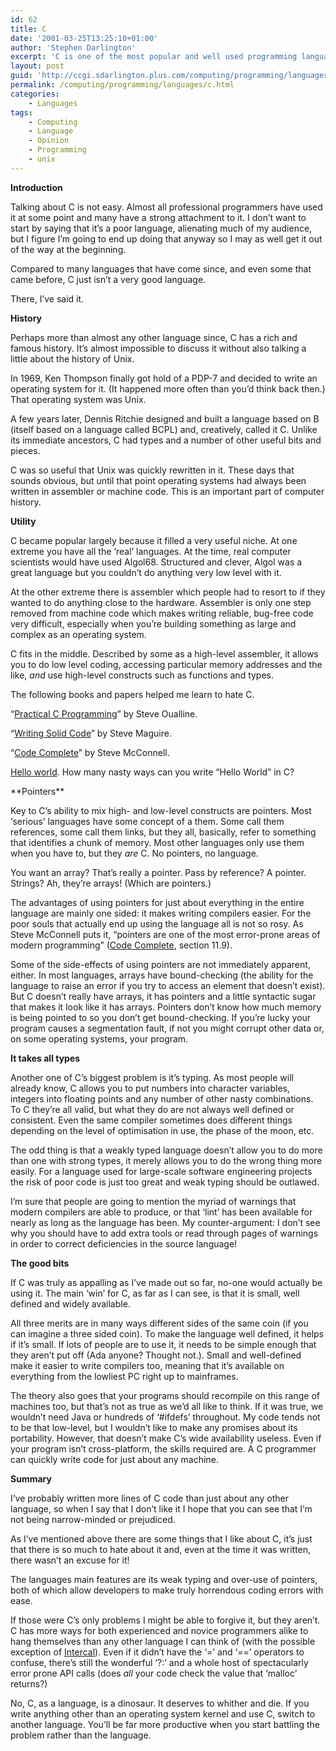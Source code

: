 ```yaml
---
id: 62
title: C
date: '2001-03-25T13:25:10+01:00'
author: 'Stephen Darlington'
excerpt: 'C is one of the most popular and well used programming languages on microcomputers. Here we wrestle with some of its features. '
layout: post
guid: 'http://ccgi.sdarlington.plus.com/computing/programming/languages/c.html'
permalink: /computing/programming/languages/c.html
categories:
    - Languages
tags:
    - Computing
    - Language
    - Opinion
    - Programming
    - unix
---
```


**Introduction**

Talking about C is not easy. Almost all professional programmers have used it at some point and many have a strong attachment to it. I don’t want to start by saying that it’s a poor language, alienating much of my audience, but I figure I’m going to end up doing that anyway so I may as well get it out of the way at the beginning.

Compared to many languages that have come since, and even some that came before, C just isn’t a very good language.

There, I’ve said it.

**History**

 Perhaps more than almost any other language since, C has a rich and famous history. It’s almost impossible to discuss it without also talking a little about the history of Unix.

In 1969, Ken Thompson finally got hold of a PDP-7 and decided to write an operating system for it. (It happened more often than you’d think back then.) That operating system was Unix.

A few years later, Dennis Ritchie designed and built a language based on B (itself based on a language called BCPL) and, creatively, called it C. Unlike its immediate ancestors, C had types and a number of other useful bits and pieces.

C was so useful that Unix was quickly rewritten in it. These days that sounds obvious, but until that point operating systems had always been written in assembler or machine code. This is an important part of computer history.

**Utility**

C became popular largely because it filled a very useful niche. At one extreme you have all the ‘real’ languages. At the time, real computer scientists would have used Algol68. Structured and clever, Algol was a great language but you couldn’t do anything very low level with it.

At the other extreme there is assembler which people had to resort to if they wanted to do anything close to the hardware. Assembler is only one step removed from machine code which makes writing reliable, bug-free code very difficult, especially when you’re building something as large and complex as an operating system.

C fits in the middle. Described by some as a high-level assembler, it allows you to do low level coding, accessing particular memory addresses and the like, *and* use high-level constructs such as functions and types.

<div id="quote">The following books and papers helped me learn to hate C.

“[Practical C Programming](http://www.amazon.com/exec/obidos/ASIN/1565923065/zx81orguk00)” by Steve Oualline.

“[Writing Solid Code](http://www.amazon.com/exec/obidos/ASIN/1556155514/zx81orguk00)” by Steve Maguire.

“[Code Complete](http://www.amazon.com/exec/obidos/ASIN/1565923065/zx81orguk00)” by Steve McConnell.

[Hello world](http://www.cuillin.demon.co.uk/nazz/trivia/hw/hw_c.html). How many nasty ways can you write “Hello World” in C?

</div>**Pointers**

Key to C’s ability to mix high- and low-level constructs are pointers. Most ‘serious’ languages have some concept of a them. Some call them references, some call them links, but they all, basically, refer to something that identifies a chunk of memory. Most other languages only use them when you have to, but they *are* C. No pointers, no language.

You want an array? That’s really a pointer. Pass by reference? A pointer. Strings? Ah, they’re arrays! (Which are pointers.)

The advantages of using pointers for just about everything in the entire language are mainly one sided: it makes writing compilers easier. For the poor souls that actually end up using the language all is not so rosy. As Steve McConnell puts it, “pointers are one of the most error-prone areas of modern programming” ([Code Complete](http://www.amazon.com/exec/obidos/ASIN/1556154844/zx81orguk00), section 11.9).

Some of the side-effects of using pointers are not immediately apparent, either. In most languages, arrays have bound-checking (the ability for the language to raise an error if you try to access an element that doesn’t exist). But C doesn’t really have arrays, it has pointers and a little syntactic sugar that makes it look like it has arrays. Pointers don’t know how much memory is being pointed to so you don’t get bound-checking. If you’re lucky your program causes a segmentation fault, if not you might corrupt other data or, on some operating systems, your program.

**It takes all types**

Another one of C’s biggest problem is it’s typing. As most people will already know, C allows you to put numbers into character variables, integers into floating points and any number of other nasty combinations. To C they’re all valid, but what they do are not always well defined or consistent. Even the same compiler sometimes does different things depending on the level of optimisation in use, the phase of the moon, etc.

The odd thing is that a weakly typed language doesn’t allow you to do more than one with strong types, it merely allows you to do the wrong thing more easily. For a language used for large-scale software engineering projects the risk of poor code is just too great and weak typing should be outlawed.

I’m sure that people are going to mention the myriad of warnings that modern compilers are able to produce, or that ‘lint’ has been available for nearly as long as the language has been. My counter-argument: I don’t see why you should have to add extra tools or read through pages of warnings in order to correct deficiencies in the source language!

**The good bits**

If C was truly as appalling as I’ve made out so far, no-one would actually be using it. The main ‘win’ for C, as far as I can see, is that it is small, well defined and widely available.

All three merits are in many ways different sides of the same coin (if you can imagine a three sided coin). To make the language well defined, it helps if it’s small. If lots of people are to use it, it needs to be simple enough that they aren’t put off (Ada anyone? Thought not.). Small and well-defined make it easier to write compilers too, meaning that it’s available on everything from the lowliest PC right up to mainframes.

The theory also goes that your programs should recompile on this range of machines too, but that’s not as true as we’d all like to think. If it was true, we wouldn’t need Java or hundreds of ‘#ifdefs’ throughout. My code tends not to be that low-level, but I wouldn’t like to make any promises about its portability. However, that doesn’t make C’s wide availability useless. Even if your program isn’t cross-platform, the skills required are. A C programmer can quickly write code for just about any machine.

**Summary**

I’ve probably written more lines of C code than just about any other language, so when I say that I don’t like it I hope that you can see that I’m not being narrow-minded or prejudiced.

As I’ve mentioned above there are some things that I like about C, it’s just that there is so much to hate about it and, even at the time it was written, there wasn’t an excuse for it!

The languages main features are its weak typing and over-use of pointers, both of which allow developers to make truly horrendous coding errors with ease.

If those were C’s only problems I might be able to forgive it, but they aren’t. C has more ways for both experienced and novice programmers alike to hang themselves than any other language I can think of (with the possible exception of [Intercal](http://catb.org/~esr/intercal/stross.html)). Even if it didn’t have the ‘=’ and ‘==’ operators to confuse, there’s still the wonderful ‘?:’ and a whole host of spectacularly error prone API calls (does *all* your code check the value that ‘malloc’ returns?)

No, C, as a language, is a dinosaur. It deserves to whither and die. If you write anything other than an operating system kernel and use C, switch to another language. You’ll be far more productive when you start battling the problem rather than the language.